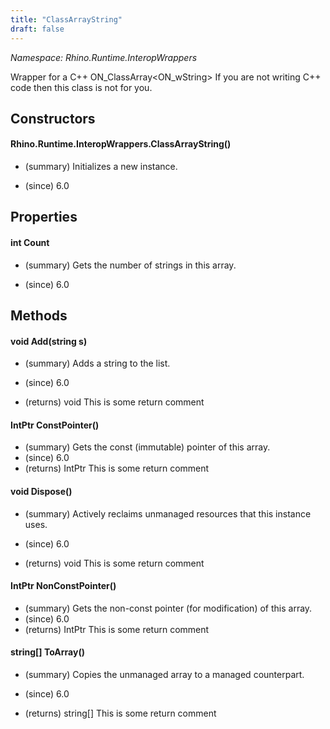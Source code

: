 ```yaml
---
title: "ClassArrayString"
draft: false
---
```


*Namespace: Rhino.Runtime.InteropWrappers*

   Wrapper for a C++ ON_ClassArray<ON_wString>
   If you are not writing C++ code then this class is not for you.
   
## Constructors
#### Rhino.Runtime.InteropWrappers.ClassArrayString()
- (summary) 
     Initializes a new  instance.
     
- (since) 6.0
## Properties
#### int Count
- (summary) 
     Gets the number of strings in this array.
     
- (since) 6.0
## Methods
#### void Add(string s)
- (summary) 
     Adds a string to the list.
     
- (since) 6.0
- (returns) void This is some return comment
#### IntPtr ConstPointer()
- (summary) Gets the const (immutable) pointer of this array.
- (since) 6.0
- (returns) IntPtr This is some return comment
#### void Dispose()
- (summary) 
     Actively reclaims unmanaged resources that this instance uses.
     
- (since) 6.0
- (returns) void This is some return comment
#### IntPtr NonConstPointer()
- (summary) Gets the non-const pointer (for modification) of this array.
- (since) 6.0
- (returns) IntPtr This is some return comment
#### string[] ToArray()
- (summary) 
     Copies the unmanaged array to a managed counterpart.
     
- (since) 6.0
- (returns) string[] This is some return comment
